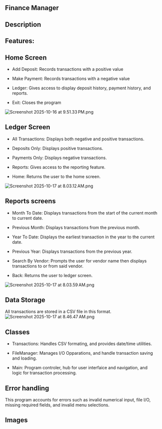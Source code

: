 ## Finance Manager
## Description


## Features:

## Home Screen

- Add Deposit:
Records transactions with a positive value


- Make Payment:
Records transactions with a negative value


- Ledger:
Gives access to display deposit history, payment history, and reports.


- Exit: 
Closes the program


![Screenshot 2025-10-16 at 9.51.33 PM.png](Screenshot%202025-10-16%20at%209.51.33%E2%80%AFPM.png)
## Ledger Screen

- All Transactions:
    Displays both negative and positive transactions.
    

- Deposits Only:
    Displays positive transactions.
    

- Payments Only:
    Displays negative transactions.


- Reports:
    Gives access to the reporting feature.


- Home:
    Returns the user to the home screen.

![Screenshot 2025-10-17 at 8.03.12 AM.png](Screenshot%202025-10-17%20at%208.03.12%E2%80%AFAM.png)
## Reports screens

- Month To Date:
    Displays transactions from the start of the current month to current date.


- Previous Month:
  Displays transactions from the previous month.


- Year To Date:
    Displays the earliest transaction in the year to the current date.


- Previous Year:
    Displays transactions from the previous year.


- Search By Vendor:
    Prompts the user for vendor name then displays transactions to or from said vendor.


- Back:
  Returns the user to ledger screen.

![Screenshot 2025-10-17 at 8.03.59 AM.png](Screenshot%202025-10-17%20at%208.03.59%E2%80%AFAM.png)
## Data Storage
All transactions are stored in a CSV file in this format.
![Screenshot 2025-10-17 at 8.46.47 AM.png](Screenshot%202025-10-17%20at%208.46.47%E2%80%AFAM.png)
## Classes
    
- Transactions:
    Handles CSV formating, and provides date/time utilities.


- FileManager:
    Manages I/O Opparations, and handle transaction saving and loading.


- Main:
    Program controler, hub for user interfaice and navigation, and logic for transaction processing. 

## Error handling

This program accounts for errors such as invalid numerical input, file I/O, missing required fields, and invalid menu selections.

## Images
